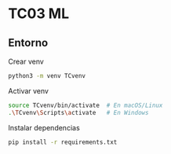 # TC03 ML

## Entorno
Crear venv
```bash
python3 -m venv TCvenv
```
Activar venv
```bash
source TCvenv/bin/activate  # En macOS/Linux
.\TCvenv\Scripts\activate   # En Windows
```
Instalar dependencias
```bash
pip install -r requirements.txt
```

